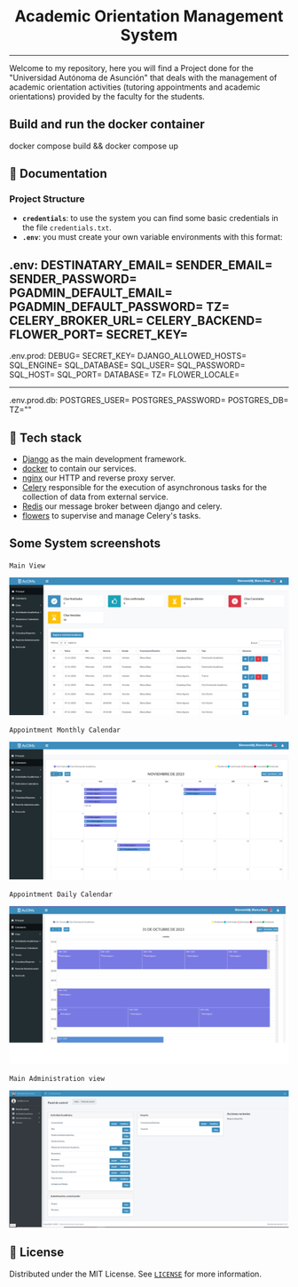 
<div align="center">
    <h1 align="center">Academic Orientation Management System</h1>
</div>
<hr>

Welcome to my repository, here you will find a Project done for the "Universidad Autónoma de Asunción" that deals with the management of academic orientation activities (tutoring appointments and academic orientations) provided by the faculty for the students.

## Build and run the docker container

docker compose build && docker compose up

## 🚀 Documentation
### Project Structure
- **`credentials`**: to use the system you can find some basic credentials in the file `credentials.txt`.
- **`.env`**: you must create your own variable environments with this format:

.env: 
DESTINATARY_EMAIL=
SENDER_EMAIL=
SENDER_PASSWORD=
PGADMIN_DEFAULT_EMAIL=
PGADMIN_DEFAULT_PASSWORD=
TZ=
CELERY_BROKER_URL=
CELERY_BACKEND=
FLOWER_PORT=
SECRET_KEY=
-------------------------------------------------
.env.prod:
DEBUG=
SECRET_KEY=
DJANGO_ALLOWED_HOSTS=
SQL_ENGINE=
SQL_DATABASE=
SQL_USER=
SQL_PASSWORD=
SQL_HOST=
SQL_PORT=
DATABASE=
TZ=
FLOWER_LOCALE=

-------------------------------------------------

.env.prod.db:
POSTGRES_USER=
POSTGRES_PASSWORD=
POSTGRES_DB=
TZ=""


## 🤖 Tech stack
- [Django](https://www.djangoproject.com/) as the main development framework.
- [docker](https://www.docker.com/) to contain our services.
- [nginx](https://nginx.org/en/) our HTTP and reverse proxy server.
- [Celery](https://docs.celeryq.dev/en/stable/) responsible for the execution of asynchronous tasks for the collection of data from external service.
- [Redis](https://redis.io/) our message broker between django and celery.
- [flowers](https://flower.readthedocs.io/en/latest/) to supervise and manage Celery's tasks.

## Some System screenshots 

`Main View`

![plot](./screenshoots/Vista_func_doc.png)

`Appointment Monthly Calendar`

![plot](./screenshoots/Vista_func_doc_mes_calendario.png)

`Appointment Daily Calendar`

![plot](./screenshoots/Vista_func_doc_dia_calendario.png)

`Main Administration view`

![plot](./screenshoots/Vista_func_doc_panel_administrativo.png)

## 📜 License

Distributed under the MIT License. See [`LICENSE`](./LICENSE) for more information.
